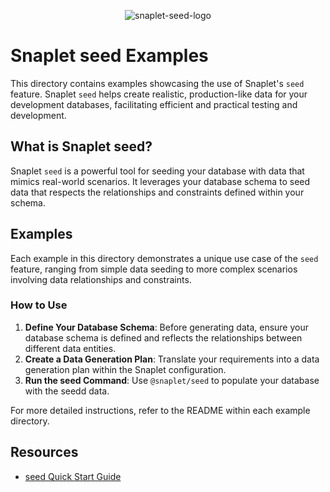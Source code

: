 <div align="center">

![snaplet-seed-logo](https://github.com/snaplet/examples/assets/8771783/ca336b84-c604-4a49-990d-43561ccf4d03)

</div>


# Snaplet seed Examples

This directory contains examples showcasing the use of Snaplet's `seed` feature. Snaplet `seed` helps create realistic, production-like data for your development databases, facilitating efficient and practical testing and development.

## What is Snaplet seed?

Snaplet `seed` is a powerful tool for seeding your database with data that mimics real-world scenarios. It leverages your database schema to seed data that respects the relationships and constraints defined within your schema.

## Examples

Each example in this directory demonstrates a unique use case of the `seed` feature, ranging from simple data seeding to more complex scenarios involving data relationships and constraints.

### How to Use

1. **Define Your Database Schema**: Before generating data, ensure your database schema is defined and reflects the relationships between different data entities.
2. **Create a Data Generation Plan**: Translate your requirements into a data generation plan within the Snaplet configuration.
3. **Run the seed Command**: Use `@snaplet/seed` to populate your database with the seedd data.

For more detailed instructions, refer to the README within each example directory.

## Resources

- [seed Quick Start Guide](https://docs.snaplet.dev/getting-started/quick-start/seed)